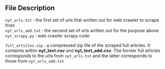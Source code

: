 ## **File Description**  
`nyt_urls.txt` : the first set of urls that written out for web crawler to scrape from  
`nyt_urls_add.txt` : the second set of urls written out for the purpose above  
`nyt_scrapy.py` : web crawler scrapy code

`full_articles.zip` : a compressed zip file of the scraped full articles. It containts within **nyt_text.csv** and **nyt_text_add.csv**. The former full articles corresponds to the urls from `nyt_urls.txt` and the latter corresponds to those from `nyt_urls_add.txt`
